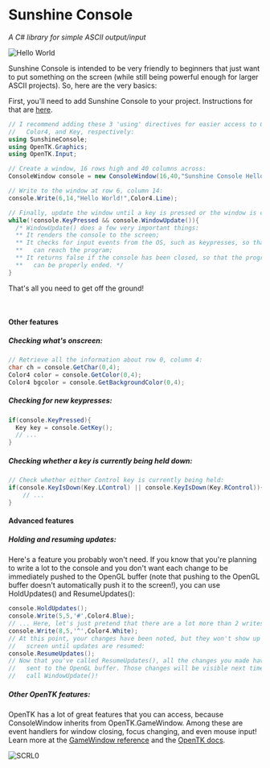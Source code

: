 # Sunshine Console
*A C# library for simple ASCII output/input*

![Hello World](https://raw.githubusercontent.com/derrickcreamer/SunshineConsole/gh-pages/images/screen0_helloworld.png?raw=true)

Sunshine Console is intended to be very friendly to beginners that just want to put something on the screen (while still being powerful enough for larger ASCII projects). So, here are the very basics:

First, you'll need to add Sunshine Console to your project. Instructions for that are [here](http://derrickcreamer.github.io/SunshineConsole/).
```c#
// I recommend adding these 3 'using' directives for easier access to ConsoleWindow,
//   Color4, and Key, respectively:
using SunshineConsole;
using OpenTK.Graphics;
using OpenTK.Input;

// Create a window, 16 rows high and 40 columns across:
ConsoleWindow console = new ConsoleWindow(16,40,"Sunshine Console Hello World");

// Write to the window at row 6, column 14:
console.Write(6,14,"Hello World!",Color4.Lime);

// Finally, update the window until a key is pressed or the window is closed:
while(!console.KeyPressed && console.WindowUpdate()){
  /* WindowUpdate() does a few very important things:
  ** It renders the console to the screen;
  ** It checks for input events from the OS, such as keypresses, so that they
  **   can reach the program;
  ** It returns false if the console has been closed, so that the program
  **   can be properly ended. */
}
```

That's all you need to get off the ground!

&nbsp;

#### Other features

##### Checking what's onscreen:
```c#
// Retrieve all the information about row 0, column 4:
char ch = console.GetChar(0,4);
Color4 color = console.GetColor(0,4);
Color4 bgcolor = console.GetBackgroundColor(0,4);
```

##### Checking for new keypresses:
```c#
if(console.KeyPressed){
  Key key = console.GetKey();
  // ...
}
```
##### Checking whether a key is currently being held down:
```c#
// Check whether either Control key is currently being held:
if(console.KeyIsDown(Key.LControl) || console.KeyIsDown(Key.RControl)){
	// ...
}
```

#### Advanced features
##### Holding and resuming updates:
Here's a feature you probably won't need. If you know that you're planning to write a lot to the console and you don't want each change to be immediately pushed to the OpenGL buffer (note that pushing to the OpenGL buffer doesn't automatically push it to the screen!), you can use HoldUpdates() and ResumeUpdates():
```c#
console.HoldUpdates();
console.Write(5,5,'#',Color4.Blue);
// ... Here, let's just pretend that there are a lot more than 2 writes.
console.Write(8,5,'^',Color4.White);
// At this point, your changes have been noted, but they won't show up on the
//   screen until updates are resumed:
console.ResumeUpdates();
// Now that you've called ResumeUpdates(), all the changes you made have been
//   sent to the OpenGL buffer. Those changes will be visible next time you
//   call WindowUpdate()!
```

##### Other OpenTK features:
OpenTK has a lot of great features that you can access, because ConsoleWindow inherits from OpenTK.GameWindow. Among these are event handlers for window closing, focus changing, and even mouse input! Learn more at the [GameWindow reference](http://www.opentk.com/files/doc/class_open_t_k_1_1_game_window.html) and the [OpenTK docs](http://www.opentk.com/doc).

![SCRL0](https://github.com/derrickcreamer/SunshineConsole/blob/gh-pages/images/screen1_rl0.png?raw=true)
